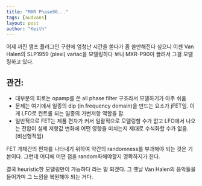 ```yaml
---
title: "MXR Phase90..."
tags: [audvans]
layout: post
author: "Keith"
---
```


어제 까진 앰프 플러그인 구현에 엄청난 시간을 쏟다가 좀 쓸만해진다 싶으니 이젠
Van Halen의 SLP1959 (plexi) variac을 모델링하다 보니 MXR-P90이 끌려서 그걸 모델링하고 있다.

## 관건:
- 대부분의 회로는 opamp를 쓴 all phase filter 구조라서 모델하기가 아주 쉬움
- 문제는 여기에서 일종의 dip (in frequency domain)을 만드는 요소가 jFET임. 이게 LFO로 컨트롤 되는 일종의 가변저항 역할을 함.
- 일반적으로 FET는 제품 편차가 커서 일괄적으로 모델링할 수가 없고 LFO에서 나오는 전압이 실제 저항값 변화에 어떤 영향을 미치는지 제대로 수식화할 수가 없음. (비선형적임)

FET 개체간의 편차를 나타내기 위하여 약간의 randomness를 부과해야 되는 것은 기본이다. 그런데 어디에 어떤 점을 random화해야할지
명확하지가 한다. 

결국 heuristic한 모델링만이 가능하다 라는 말 되겠다. 그 옛날 Van Halen의 음악들을 들어가며 그 느낌을 복원해야 되는 거다.

